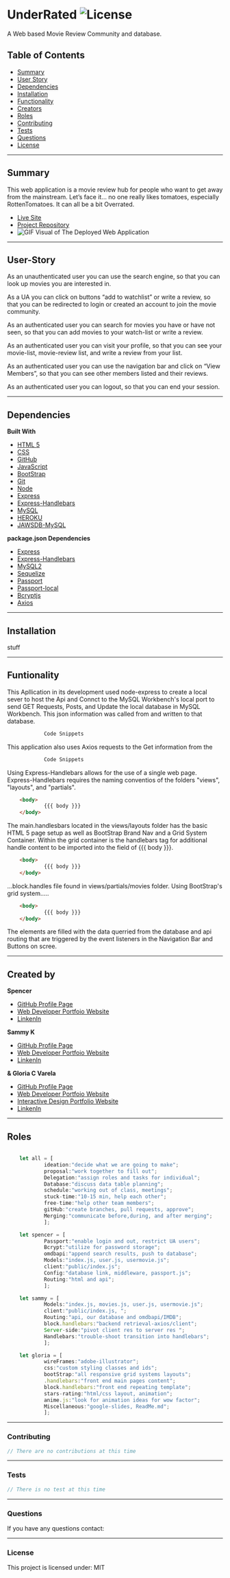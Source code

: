 # UnderRated ![License](https://img.shields.io/static/v1?label=License&message=MIT&color=blueviolet&style=plastic)

A Web based Movie Review Community and database.

## Table of Contents

* [Summary](#summary)
* [User Story](#user-story)
* [Dependencies](#Dependencies)
* [Installation](#Installation)
* [Functionality](#Functionality)
* [Creators](#creators)
* [Roles](#roles)
* [Contributing](#contributing)
* [Tests](#tests)
* [Questions](#questions)
* [License](#license)

______________________________________________________________________________

## Summary

This web application is a movie review hub for people who want to get away from the mainstream. Let’s face it… no one really likes tomatoes, especially RottenTomatoes. It can all be a bit Overrated.

* [Live Site](#)
* [Project Repository](https://github.com/spenrad/Underrated)
* ![GIF Visual of The Deployed Web Application]()

______________________________________________________________________________

## User-Story

As an unauthenticated user you can use the search engine, so that you can look up movies you are interested in.

As a UA you can click on buttons “add to watchlist” or write a review, so that you can be redirected to login or created an account to join the movie community.

As an authenticated user you can search for movies you have or have not seen, so that you can add movies to your watch-list or write a review.

As an authenticated user you can visit your profile, so that you can see your movie-list, movie-review list, and write a review from your list.

As an authenticated user you can use the navigation bar and click on “View Members”, so that you can see other members listed and their reviews.

As an authenticated user you can logout, so that you can end your session.

______________________________________________________________________________

## Dependencies

**Built With**

* [HTML 5](https://www.w3schools.com/html/)
* [CSS](https://www.w3schools.com/css/css_howto.asp)
* [GitHub](https://github.com/)
* [JavaScript](https://www.w3schools.com/js/default.asp)
* [BootStrap](https://getbootstrap.com/docs/5.0/getting-started/introduction/)
* [Git](https://git-scm.com/downloads)
* [Node](https://nodejs.org/en/)
* [Express](https://expressjs.com/)
* [Express-Handlebars](https://www.npmjs.com/package/express-handlebars)
* [MySQL](https://www.mysql.com/products/workbench/)
* [HEROKU](https://www.heroku.com/home)
* [JAWSDB-MySQL](https://www.jawsdb.com/)

**package.json Dependencies**

* [Express](https://expressjs.com/)
* [Express-Handlebars](https://www.npmjs.com/package/express-handlebars/)
* [MySQL2](https://www.mysql.com/products/workbench/)
* [Sequelize](https://www.jawsdb.com/)
* [Passport](https://www.mysql.com/products/workbench/)
* [Passport-local](https://www.heroku.com/home)
* [Bcryptjs](https://www.jawsdb.com/)
* [Axios](https://www.jawsdb.com/)

______________________________________________________________________________
  
## Installation

stuff

______________________________________________________________________________
  
## Funtionality

This Apllication in its development used node-express to create a local sever to host the Api and Connct to the MySQL Workbench's local port to send GET Requests, Posts, and Update the local database in MySQL Workbench. This json information was called from and written to that database.

```javascript
			Code Snippets
```

This application also uses Axios requests to the Get information from the  

```javascript
			Code Snippets
```

Using Express-Handlebars allows for the use of a single web page. Express-Handlebars requires the naming conventios of the folders "views", "layouts", and "partials".

```html
	<body>			
			{{{ body }}}
	</body>
```

The main.handlesbars located in the views/layouts folder has the basic HTML 5 page setup as well as BootStrap Brand Nav and a Grid System Container. Within the grid container is the handlebars tag for additional handle content to be imported into the field of {{{ body }}}.

```html
	<body>			
			{{{ body }}}
	</body>
```

...block.handles file found in views/partials/movies folder. Using BootStrap's grid system.....

```html
	<body>			
			{{{ body }}}
	</body>
```

The elements are filled with the data querried from the database and api routing that are triggered by the event listeners in the Navigation Bar and Buttons on scree.

______________________________________________________________________________

## Created by

**Spencer**

* [GitHub Profile Page]()
* [Web Developer Portfoio Website]()
* [LinkenIn]()

**Sammy K**

* [GitHub Profile Page]()
* [Web Developer Portfoio Website]()
* [LinkenIn]()

**& Gloria C Varela**

* [GitHub Profile Page](https://github.com/gcvarela21)
* [Web Developer Portfoio Website](https://gcvarela21.github.io/glo.digital/)
* [Interactive Design Portfolio Website](https://www.glo.digital/)
* [LinkenIn](https://www.linkedin.com/in/glovarela/)

_____________________________________________________________________________

## Roles

```javascript

	let all = [ 
			ideation:"decide what we are going to make";
			proposal:"work together to fill out";
			Delegation:"assign roles and tasks for individual";
			Database:"discuss data table planning";
			schedule:"working out of class, meetings";
			stuck-time:"10-15 min, help each other";
			free-time:"help other team members";
			gitHub:"create branches, pull requests, approve";
			Merging:"communicate before,during, and after merging";
			];

	let spencer = [
			Passport:"enable login and out, restrict UA users";
			Bcrypt:"utilize for password storage";
			omdbapi:"append search results, push to database";
			Models:"index.js, user.js, usermovie.js";
			client:"public/index.js";
			Config:"database link, middleware, passport.js";
			Routing:"html and api";
			];

	let sammy = [ 
			Models:"index.js, movies.js, user.js, usermovie.js";
			client:"public/index.js, ";
			Routing:"api, our database and omdbapi/IMDB";
			block.handlebars:"backend retrieval-axios/client";
			Server-side:"pivot client res to server res ";
			Handlebars:"trouble-shoot transition into handlebars";
			];

	let gloria = [ 
			wireFrames:"adobe-illustrator";
			css:"custom styling classes and ids";
			bootStrap:"all responsive grid systems layouts";
			.handlebars:"front end main pages content";
			block.handlebars:"front end repeating template";
			stars-rating:"html/css layout, animation";
			anime.js:"look for animation ideas for wow factor";
			Miscellaneous:"google-slides, ReadMe.md";
			];

```

______________________________________________________________________________

### Contributing

```javascript
// There are no contributions at this time
```

______________________________________________________________________________

### Tests

```javascript
// There is no test at this time
```

______________________________________________________________________________

### Questions

If you have any questions contact:

______________________________________________________________________________

### License

This project is licensed under: MIT
